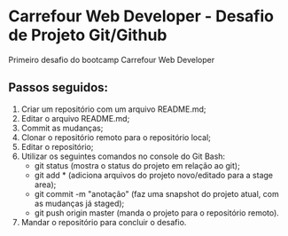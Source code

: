 # Carrefour Web Developer - Desafio de Projeto Git/Github
Primeiro desafio do bootcamp Carrefour Web Developer

## Passos seguidos:

1. Criar um repositório com um arquivo README.md;
2. Editar o arquivo README.md;
3. Commit as mudanças;
4. Clonar o repositório remoto para o repositório local;
5. Editar o repositório;
6. Utilizar os seguintes comandos no console do Git Bash:
   - git status (mostra o status do projeto em relação ao git);
   - git add * (adiciona arquivos do projeto novo/editado para a stage area);
   - git commit -m "anotação" (faz uma snapshot do projeto atual, com as mudanças já staged);
   - git push origin master (manda o projeto para o repositório remoto).
7. Mandar o repositório para concluir o desafio.
